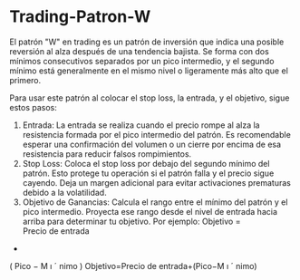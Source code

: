 # Trading-Patron-W
El patrón "W" en trading es un patrón de inversión que indica una posible reversión al alza después de una tendencia bajista. Se forma con dos mínimos consecutivos separados por un pico intermedio, y el segundo mínimo está generalmente en el mismo nivel o ligeramente más alto que el primero.

Para usar este patrón al colocar el stop loss, la entrada, y el objetivo, sigue estos pasos:
1. Entrada:
La entrada se realiza cuando el precio rompe al alza la resistencia formada por el pico intermedio del patrón.
Es recomendable esperar una confirmación del volumen o un cierre por encima de esa resistencia para reducir falsos rompimientos.
2. Stop Loss:
Coloca el stop loss por debajo del segundo mínimo del patrón. Esto protege tu operación si el patrón falla y el precio sigue cayendo.
Deja un margen adicional para evitar activaciones prematuras debido a la volatilidad.
3. Objetivo de Ganancias:
Calcula el rango entre el mínimo del patrón y el pico intermedio.
Proyecta ese rango desde el nivel de entrada hacia arriba para determinar tu objetivo. Por ejemplo:
Objetivo
=
Precio de entrada
+
(
Pico
−
M
ı
ˊ
nimo
)
Objetivo=Precio de entrada+(Pico−M 
ı
ˊ
 nimo)
